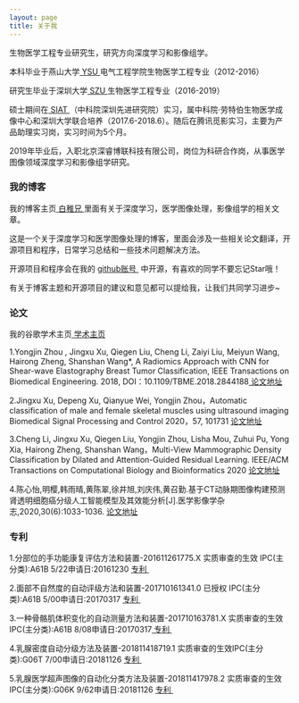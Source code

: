 ```yaml
---
layout: page
title: 关于我 
---
```


生物医学工程专业研究生，研究方向深度学习和影像组学。
<p>
本科毕业于燕山大学<a target="_blank" href="http://www.ysu.edu.cn/"> YSU </a>电气工程学院生物医学工程专业（2012-2016）
<p>
研究生毕业于深圳大学<a target="_blank" href="http://www.szu.edu.cn/"> SZU </a>生物医学工程专业（2016-2019）
<p>
硕士期间在<a target="_blank" href="http://www.siat.ac.cn/"> SIAT </a>（中科院深圳先进研究院）实习，属中科院·劳特伯生物医学成像中心和深圳大学联合培养（2017.6-2018.6）。随后在腾讯觅影实习，主要为产品助理实习岗，实习时间为5个月。
<p>
2019年毕业后，入职北京深睿博联科技有限公司，岗位为科研合作岗，从事医学图像领域深度学习和影像组学研究。
<p>


<h3> 我的博客 </h3> 
<p>
我的博客主页<a target="_blank" href="http://xujingxu.cn/"> 白稚兄 </a>里面有关于深度学习，医学图像处理，影像组学的相关文章。
<p>
这是一个关于深度学习和医学图像处理的博客，里面会涉及一些相关论文翻译，开源项目和程序，日常学习总结和一些技术问题解决方法。
<p>
开源项目和程序会在我的
<a target="_blank" href="https://github.com/xujingxu/"> github账号 </a>
中开源，有喜欢的同学不要忘记Star哦！

<p>

有关于博客主题和开源项目的建议和意见都可以提给我，让我们共同学习进步~ 

<p> 
<h3> 论文</h3> 
<p>
我的谷歌学术主页<a target="_blank" href="https://scholar.google.com/citations?user=pOFVAo0AAAAJ&hl=zh-CN/"> 学术主页</a>
<p> 
1.Yongjin Zhou , Jingxu Xu, Qiegen Liu, Cheng Li, Zaiyi Liu, Meiyun Wang, Hairong Zheng, Shanshan Wang*,    A Radiomics Approach with CNN for Shear-wave Elastography Breast Tumor Classification, IEEE Transactions on Biomedical Engineering. 2018, DOI：10.1109/TBME.2018.2844188<a target="_blank" href="https://ieeexplore.ieee.org/document/8372445/"> 论文地址</a>
<p>
2.Jingxu Xu, Depeng Xu, Qianyue Wei, Yongjin Zhou，Automatic classification of male and female skeletal muscles using ultrasound imaging Biomedical Signal Processing and Control  2020，57, 101731 <a target="_blank" href="https://www.sciencedirect.com/science/article/abs/pii/S174680941930312X/"> 论文地址</a>
<p>
3.Cheng Li, Jingxu Xu, Qiegen Liu, Yongjin Zhou, Lisha Mou, Zuhui Pu, Yong Xia, Hairong Zheng, Shanshan Wang，Multi-View Mammographic Density Classification by Dilated and Attention-Guided Residual Learning. IEEE/ACM Transactions on Computational Biology and Bioinformatics 2020 <a target="_blank" href="https://ieeexplore.ieee.org/abstract/document/8978513"> 论文地址</a>
<p>
4.陈心怡,明樱,韩雨晴,黄陈翠,徐井旭,刘庆伟,黄召勤.基于CT动脉期图像构建预测肾透明细胞癌分级人工智能模型及其效能分析[J].医学影像学杂志,2020,30(6):1033-1036. <a target="_blank" href="http://med.wanfangdata.com.cn/Paper/Detail/PeriodicalPaper_yxyxxzz202006031"> 论文地址</a>
<p> 

<p> 
<h3> 专利</h3> 
<p> 
1.分部位的手功能康复评估方法和装置-201611261775.X 实质审查的生效 IPC(主分类):A61B 5/22申请日:20161230
<a target="_blank" href="http://www2.soopat.com/Patent/201611261775/"> 专利 </a>
<p> 
2.面部不自然度的自动评级方法和装置-201710161341.0 已授权 IPC(主分类):A61B 5/00申请日:20170317
<a target="_blank" href="http://www2.soopat.com/Patent/201710161341/"> 专利 </a> 
<p> 
3.一种骨骼肌体积变化的自动测量方法和装置-201710163781.X 实质审查的生效 IPC(主分类):A61B 8/08申请日:20170317<a target="_blank" href="http://www2.soopat.com/Patent/201710163781/"> 专利 </a>
<p> 
4.乳腺密度自动分级方法及装置-201811418719.1  实质审查的生效IPC(主分类):G06T 7/00申请日:20181126 <a target="_blank" href="http://www2.soopat.com/Patent/201811418719/"> 专利 </a> 
<p> 
5.乳腺医学超声图像的自动化分类方法及装置-201811417978.2  实质审查的生效IPC(主分类):G06K 9/62申请日:20181126  <a target="_blank" href="http://www2.soopat.com/Patent/201811417978/"> 专利 </a> 
<p> 



